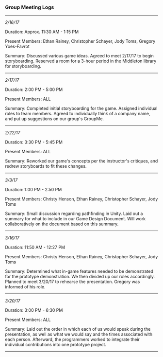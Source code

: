 ### Group Meeting Logs

---

*2/16/17*

Duration: Approx. 11:30 AM - 1:15 PM

Present Members: Ethan Rainey, Christopher Schayer, Jody Toms, Gregory Yoes-Favrot

Summary: Discussed various game ideas. Agreed to meet 2/17/17 to begin storyboarding. Reserved a room for a 3-hour period in the Middleton library for storyboarding.

---

*2/17/17*

Duration: 2:00 PM - 5:00 PM

Present Members: ALL

Summary: Completed initial storyboarding for the game. Assigned individual roles to team members. Agreed to individually think of a company name, and put up suggestions on our group's GroupMe.

---

*2/22/17*

Duration: 3:30 PM - 5:45 PM

Present Members: ALL

Summary: Reworked our game's concepts per the instructor's critiques, and redrew storyboards to fit these changes.

---

*3/3/17*

Duration: 1:00 PM - 2:50 PM

Present Members: Christy Henson, Ethan Rainey, Christopher Schayer, Jody Toms

Summary: Small discussion regarding pathfinding in Unity. Laid out a summary for what to include in our Game Design Document. Will work collaboratively on the document based on this summary.

---

*3/16/17*

Duration: 11:50 AM - 12:27 PM

Present Members: Christy Henson, Ethan Rainey, Christopher Schayer, Jody Toms

Summary: Determined what in-game features needed to be demonstrated for the prototype demonstration. We then divided up our roles accordingly. Planned to meet 3/20/17 to rehearse the presentation. Gregory was informed of his role.

---

*3/20/17*

Duration: 3:00 PM - 6:30 PM

Present Members: ALL

Summary: Laid out the order in which each of us would speak during the presentation, as well as what we would say and the times associated with each person. Afterward, the programmers worked to integrate their individual contributions into one prototype project.

---